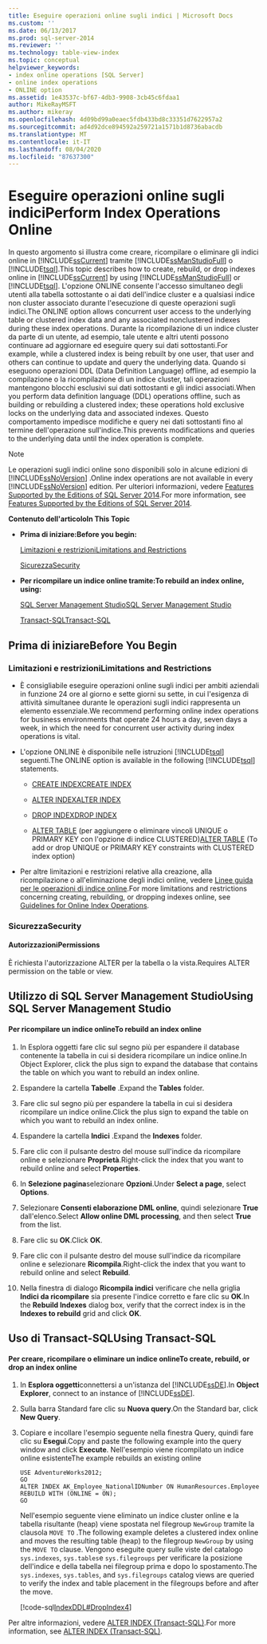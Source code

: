 ```yaml
---
title: Eseguire operazioni online sugli indici | Microsoft Docs
ms.custom: ''
ms.date: 06/13/2017
ms.prod: sql-server-2014
ms.reviewer: ''
ms.technology: table-view-index
ms.topic: conceptual
helpviewer_keywords:
- index online operations [SQL Server]
- online index operations
- ONLINE option
ms.assetid: 1e43537c-bf67-4db3-9908-3cb45c6fdaa1
author: MikeRayMSFT
ms.author: mikeray
ms.openlocfilehash: 4d09bd99a0eaec5fdb433bd8c33351d7622957a2
ms.sourcegitcommit: ad4d92dce894592a259721a1571b1d8736abacdb
ms.translationtype: MT
ms.contentlocale: it-IT
ms.lasthandoff: 08/04/2020
ms.locfileid: "87637300"
---
```

# <a name="perform-index-operations-online"></a><span data-ttu-id="e9f03-102">Eseguire operazioni online sugli indici</span><span class="sxs-lookup"><span data-stu-id="e9f03-102">Perform Index Operations Online</span></span>
  <span data-ttu-id="e9f03-103">In questo argomento si illustra come creare, ricompilare o eliminare gli indici online in [!INCLUDE[ssCurrent](../../includes/sscurrent-md.md)] tramite [!INCLUDE[ssManStudioFull](../../includes/ssmanstudiofull-md.md)] o [!INCLUDE[tsql](../../includes/tsql-md.md)].</span><span class="sxs-lookup"><span data-stu-id="e9f03-103">This topic describes how to create, rebuild, or drop indexes online in [!INCLUDE[ssCurrent](../../includes/sscurrent-md.md)] by using [!INCLUDE[ssManStudioFull](../../includes/ssmanstudiofull-md.md)] or [!INCLUDE[tsql](../../includes/tsql-md.md)].</span></span> <span data-ttu-id="e9f03-104">L'opzione ONLINE consente l'accesso simultaneo degli utenti alla tabella sottostante o ai dati dell'indice cluster e a qualsiasi indice non cluster associato durante l'esecuzione di queste operazioni sugli indici.</span><span class="sxs-lookup"><span data-stu-id="e9f03-104">The ONLINE option allows concurrent user access to the underlying table or clustered index data and any associated nonclustered indexes during these index operations.</span></span> <span data-ttu-id="e9f03-105">Durante la ricompilazione di un indice cluster da parte di un utente, ad esempio, tale utente e altri utenti possono continuare ad aggiornare ed eseguire query sui dati sottostanti.</span><span class="sxs-lookup"><span data-stu-id="e9f03-105">For example, while a clustered index is being rebuilt by one user, that user and others can continue to update and query the underlying data.</span></span> <span data-ttu-id="e9f03-106">Quando si eseguono operazioni DDL (Data Definition Language) offline, ad esempio la compilazione o la ricompilazione di un indice cluster, tali operazioni mantengono blocchi esclusivi sui dati sottostanti e gli indici associati.</span><span class="sxs-lookup"><span data-stu-id="e9f03-106">When you perform data definition language (DDL) operations offline, such as building or rebuilding a clustered index; these operations hold exclusive locks on the underlying data and associated indexes.</span></span> <span data-ttu-id="e9f03-107">Questo comportamento impedisce modifiche e query nei dati sottostanti fino al termine dell'operazione sull'indice.</span><span class="sxs-lookup"><span data-stu-id="e9f03-107">This prevents modifications and queries to the underlying data until the index operation is complete.</span></span>  
  
> [!NOTE]  
>  <span data-ttu-id="e9f03-108">Le operazioni sugli indici online sono disponibili solo in alcune edizioni di [!INCLUDE[ssNoVersion](../../includes/ssnoversion-md.md)] .</span><span class="sxs-lookup"><span data-stu-id="e9f03-108">Online index operations are not available in every [!INCLUDE[ssNoVersion](../../includes/ssnoversion-md.md)] edition.</span></span> <span data-ttu-id="e9f03-109">Per ulteriori informazioni, vedere [Features Supported by the Editions of SQL Server 2014](../../getting-started/features-supported-by-the-editions-of-sql-server-2014.md).</span><span class="sxs-lookup"><span data-stu-id="e9f03-109">For more information, see [Features Supported by the Editions of SQL Server 2014](../../getting-started/features-supported-by-the-editions-of-sql-server-2014.md).</span></span>  
  
 <span data-ttu-id="e9f03-110">**Contenuto dell'articolo**</span><span class="sxs-lookup"><span data-stu-id="e9f03-110">**In This Topic**</span></span>  
  
-   <span data-ttu-id="e9f03-111">**Prima di iniziare:**</span><span class="sxs-lookup"><span data-stu-id="e9f03-111">**Before you begin:**</span></span>  
  
     [<span data-ttu-id="e9f03-112">Limitazioni e restrizioni</span><span class="sxs-lookup"><span data-stu-id="e9f03-112">Limitations and Restrictions</span></span>](#Restrictions)  
  
     [<span data-ttu-id="e9f03-113">Sicurezza</span><span class="sxs-lookup"><span data-stu-id="e9f03-113">Security</span></span>](#Security)  
  
-   <span data-ttu-id="e9f03-114">**Per ricompilare un indice online tramite:**</span><span class="sxs-lookup"><span data-stu-id="e9f03-114">**To rebuild an index online, using:**</span></span>  
  
     [<span data-ttu-id="e9f03-115">SQL Server Management Studio</span><span class="sxs-lookup"><span data-stu-id="e9f03-115">SQL Server Management Studio</span></span>](#SSMSProcedure)  
  
     [<span data-ttu-id="e9f03-116">Transact-SQL</span><span class="sxs-lookup"><span data-stu-id="e9f03-116">Transact-SQL</span></span>](#TsqlProcedure)  
  
##  <a name="before-you-begin"></a><a name="BeforeYouBegin"></a> <span data-ttu-id="e9f03-117">Prima di iniziare</span><span class="sxs-lookup"><span data-stu-id="e9f03-117">Before You Begin</span></span>  
  
###  <a name="limitations-and-restrictions"></a><a name="Restrictions"></a> <span data-ttu-id="e9f03-118">Limitazioni e restrizioni</span><span class="sxs-lookup"><span data-stu-id="e9f03-118">Limitations and Restrictions</span></span>  
  
-   <span data-ttu-id="e9f03-119">È consigliabile eseguire operazioni online sugli indici per ambiti aziendali in funzione 24 ore al giorno e sette giorni su sette, in cui l'esigenza di attività simultanee durante le operazioni sugli indici rappresenta un elemento essenziale.</span><span class="sxs-lookup"><span data-stu-id="e9f03-119">We recommend performing online index operations for business environments that operate 24 hours a day, seven days a week, in which the need for concurrent user activity during index operations is vital.</span></span>  
  
-   <span data-ttu-id="e9f03-120">L'opzione ONLINE è disponibile nelle istruzioni [!INCLUDE[tsql](../../includes/tsql-md.md)] seguenti.</span><span class="sxs-lookup"><span data-stu-id="e9f03-120">The ONLINE option is available in the following [!INCLUDE[tsql](../../includes/tsql-md.md)] statements.</span></span>  
  
    -   [<span data-ttu-id="e9f03-121">CREATE INDEX</span><span class="sxs-lookup"><span data-stu-id="e9f03-121">CREATE INDEX</span></span>](/sql/t-sql/statements/create-index-transact-sql)  
  
    -   [<span data-ttu-id="e9f03-122">ALTER INDEX</span><span class="sxs-lookup"><span data-stu-id="e9f03-122">ALTER INDEX</span></span>](/sql/t-sql/statements/alter-index-transact-sql)  
  
    -   [<span data-ttu-id="e9f03-123">DROP INDEX</span><span class="sxs-lookup"><span data-stu-id="e9f03-123">DROP INDEX</span></span>](/sql/t-sql/statements/drop-index-transact-sql)  
  
    -   <span data-ttu-id="e9f03-124">[ALTER TABLE](/sql/t-sql/statements/alter-table-transact-sql) (per aggiungere o eliminare vincoli UNIQUE o PRIMARY KEY con l'opzione di indice CLUSTERED)</span><span class="sxs-lookup"><span data-stu-id="e9f03-124">[ALTER TABLE](/sql/t-sql/statements/alter-table-transact-sql) (To add or drop UNIQUE or PRIMARY KEY constraints with CLUSTERED index option)</span></span>  
  
-   <span data-ttu-id="e9f03-125">Per altre limitazioni e restrizioni relative alla creazione, alla ricompilazione o all'eliminazione degli indici online, vedere [Linee guida per le operazioni di indice online](guidelines-for-online-index-operations.md).</span><span class="sxs-lookup"><span data-stu-id="e9f03-125">For more limitations and restrictions concerning creating, rebuilding, or dropping indexes online, see [Guidelines for Online Index Operations](guidelines-for-online-index-operations.md).</span></span>  
  
###  <a name="security"></a><a name="Security"></a> <span data-ttu-id="e9f03-126">Sicurezza</span><span class="sxs-lookup"><span data-stu-id="e9f03-126">Security</span></span>  
  
####  <a name="permissions"></a><a name="Permissions"></a> <span data-ttu-id="e9f03-127">Autorizzazioni</span><span class="sxs-lookup"><span data-stu-id="e9f03-127">Permissions</span></span>  
 <span data-ttu-id="e9f03-128">È richiesta l'autorizzazione ALTER per la tabella o la vista.</span><span class="sxs-lookup"><span data-stu-id="e9f03-128">Requires ALTER permission on the table or view.</span></span>  
  
##  <a name="using-sql-server-management-studio"></a><a name="SSMSProcedure"></a> <span data-ttu-id="e9f03-129">Utilizzo di SQL Server Management Studio</span><span class="sxs-lookup"><span data-stu-id="e9f03-129">Using SQL Server Management Studio</span></span>  
  
#### <a name="to-rebuild-an-index-online"></a><span data-ttu-id="e9f03-130">Per ricompilare un indice online</span><span class="sxs-lookup"><span data-stu-id="e9f03-130">To rebuild an index online</span></span>  
  
1.  <span data-ttu-id="e9f03-131">In Esplora oggetti fare clic sul segno più per espandere il database contenente la tabella in cui si desidera ricompilare un indice online.</span><span class="sxs-lookup"><span data-stu-id="e9f03-131">In Object Explorer, click the plus sign to expand the database that contains the table on which you want to rebuild an index online.</span></span>  
  
2.  <span data-ttu-id="e9f03-132">Espandere la cartella **Tabelle** .</span><span class="sxs-lookup"><span data-stu-id="e9f03-132">Expand the **Tables** folder.</span></span>  
  
3.  <span data-ttu-id="e9f03-133">Fare clic sul segno più per espandere la tabella in cui si desidera ricompilare un indice online.</span><span class="sxs-lookup"><span data-stu-id="e9f03-133">Click the plus sign to expand the table on which you want to rebuild an index online.</span></span>  
  
4.  <span data-ttu-id="e9f03-134">Espandere la cartella **Indici** .</span><span class="sxs-lookup"><span data-stu-id="e9f03-134">Expand the **Indexes** folder.</span></span>  
  
5.  <span data-ttu-id="e9f03-135">Fare clic con il pulsante destro del mouse sull'indice da ricompilare online e selezionare **Proprietà**.</span><span class="sxs-lookup"><span data-stu-id="e9f03-135">Right-click the index that you want to rebuild online and select **Properties**.</span></span>  
  
6.  <span data-ttu-id="e9f03-136">In **Selezione pagina**selezionare **Opzioni**.</span><span class="sxs-lookup"><span data-stu-id="e9f03-136">Under **Select a page**, select **Options**.</span></span>  
  
7.  <span data-ttu-id="e9f03-137">Selezionare **Consenti elaborazione DML online**, quindi selezionare **True** dall'elenco.</span><span class="sxs-lookup"><span data-stu-id="e9f03-137">Select **Allow online DML processing**, and then select **True** from the list.</span></span>  
  
8.  <span data-ttu-id="e9f03-138">Fare clic su **OK**.</span><span class="sxs-lookup"><span data-stu-id="e9f03-138">Click **OK**.</span></span>  
  
9. <span data-ttu-id="e9f03-139">Fare clic con il pulsante destro del mouse sull'indice da ricompilare online e selezionare **Ricompila**.</span><span class="sxs-lookup"><span data-stu-id="e9f03-139">Right-click the index that you want to rebuild online and select **Rebuild**.</span></span>  
  
10. <span data-ttu-id="e9f03-140">Nella finestra di dialogo **Ricompila indici** verificare che nella griglia **Indici da ricompilare** sia presente l'indice corretto e fare clic su **OK**.</span><span class="sxs-lookup"><span data-stu-id="e9f03-140">In the **Rebuild Indexes** dialog box, verify that the correct index is in the **Indexes to rebuild** grid and click **OK**.</span></span>  
  
##  <a name="using-transact-sql"></a><a name="TsqlProcedure"></a> <span data-ttu-id="e9f03-141">Uso di Transact-SQL</span><span class="sxs-lookup"><span data-stu-id="e9f03-141">Using Transact-SQL</span></span>  
  
#### <a name="to-create-rebuild-or-drop-an-index-online"></a><span data-ttu-id="e9f03-142">Per creare, ricompilare o eliminare un indice online</span><span class="sxs-lookup"><span data-stu-id="e9f03-142">To create, rebuild, or drop an index online</span></span>  
  
1.  <span data-ttu-id="e9f03-143">In **Esplora oggetti**connettersi a un'istanza del [!INCLUDE[ssDE](../../includes/ssde-md.md)].</span><span class="sxs-lookup"><span data-stu-id="e9f03-143">In **Object Explorer**, connect to an instance of [!INCLUDE[ssDE](../../includes/ssde-md.md)].</span></span>  
  
2.  <span data-ttu-id="e9f03-144">Sulla barra Standard fare clic su **Nuova query**.</span><span class="sxs-lookup"><span data-stu-id="e9f03-144">On the Standard bar, click **New Query**.</span></span>  
  
3.  <span data-ttu-id="e9f03-145">Copiare e incollare l'esempio seguente nella finestra Query, quindi fare clic su **Esegui**.</span><span class="sxs-lookup"><span data-stu-id="e9f03-145">Copy and paste the following example into the query window and click **Execute**.</span></span> <span data-ttu-id="e9f03-146">Nell'esempio viene ricompilato un indice online esistente</span><span class="sxs-lookup"><span data-stu-id="e9f03-146">The example rebuilds an existing online</span></span>  
  
    ```  
    USE AdventureWorks2012;  
    GO  
    ALTER INDEX AK_Employee_NationalIDNumber ON HumanResources.Employee  
    REBUILD WITH (ONLINE = ON);  
    GO  
    ```  
  
     <span data-ttu-id="e9f03-147">Nell'esempio seguente viene eliminato un indice cluster online e la tabella risultante (heap) viene spostata nel filegroup `NewGroup` tramite la clausola `MOVE TO` .</span><span class="sxs-lookup"><span data-stu-id="e9f03-147">The following example deletes a clustered index online and moves the resulting table (heap) to the filegroup `NewGroup` by using the `MOVE TO` clause.</span></span> <span data-ttu-id="e9f03-148">Vengono eseguite query sulle viste del catalogo `sys.indexes`, `sys.tables`e `sys.filegroups` per verificare la posizione dell'indice e della tabella nei filegroup prima e dopo lo spostamento.</span><span class="sxs-lookup"><span data-stu-id="e9f03-148">The `sys.indexes`, `sys.tables`, and `sys.filegroups` catalog views are queried to verify the index and table placement in the filegroups before and after the move.</span></span>  
  
     [!code-sql[IndexDDL#DropIndex4](../../snippets/tsql/SQL14/tsql/indexddl/transact-sql/dropindex.sql#dropindex4)]  
  
 <span data-ttu-id="e9f03-149">Per altre informazioni, vedere [ALTER INDEX &#40;Transact-SQL&#41;](/sql/t-sql/statements/alter-index-transact-sql).</span><span class="sxs-lookup"><span data-stu-id="e9f03-149">For more information, see [ALTER INDEX &#40;Transact-SQL&#41;](/sql/t-sql/statements/alter-index-transact-sql).</span></span>  
  
  
